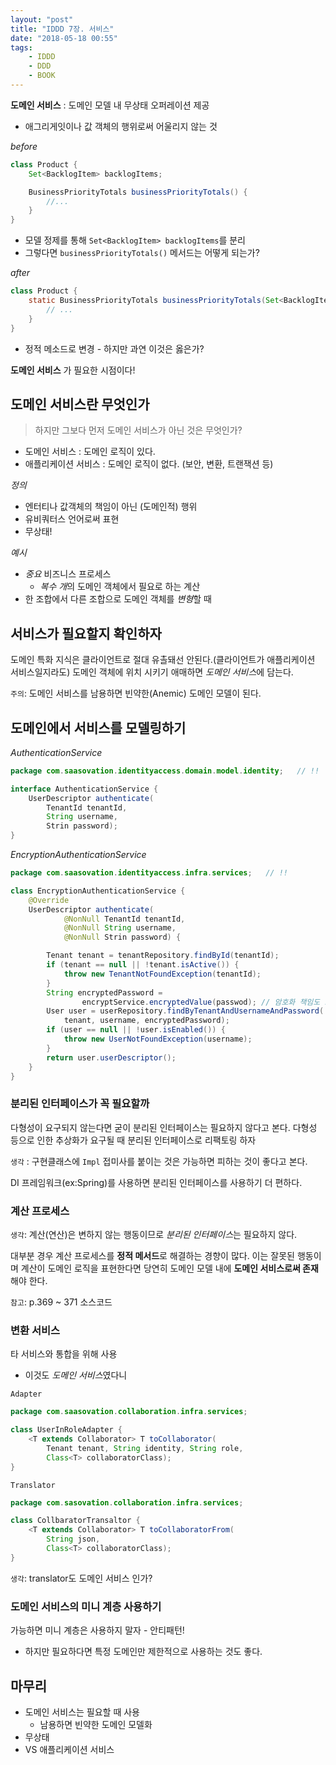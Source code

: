 ```yaml
---
layout: "post"
title: "IDDD 7장. 서비스"
date: "2018-05-18 00:55"
tags:
    - IDDD
    - DDD
    - BOOK
---
```


**도메인 서비스** : 도메인 모델 내 무상태 오퍼레이션 제공

* 애그리게잇이나 값 객체의 행위로써 어울리지 않는 것

*before*
```java
class Product {
    Set<BacklogItem> backlogItems;

    BusinessPriorityTotals businessPriorityTotals() {
        //...
    }
}
```

* 모델 정제를 통해 `Set<BacklogItem> backlogItems`를 분리
* 그렇다면 `businessPriorityTotals()` 메서드는 어떻게 되는가?

*after*
```java
class Product {
    static BusinessPriorityTotals businessPriorityTotals(Set<BacklogItem> aBacklogItems) {
        // ...
    }
}
```

* 정적 메소드로 변경 - 하지만 과연 이것은 옳은가?

**도메인 서비스** 가 필요한 시점이다!

## 도메인 서비스란 무엇인가

> 하지만 그보다 먼저 도메인 서비스가 아닌 것은 무엇인가?

* 도메인 서비스 : 도메인 로직이 있다.
* 애플리케이션 서비스 : 도메인 로직이 없다. (보안, 변환, 트랜잭션 등)

*정의*

* 엔터티나 값객체의 책임이 아닌 (도메인적) 행위
* 유비쿼터스 언어로써 표현
* 무상태!

*예시*

* *중요* 비즈니스 프로세스
    * *복수 개*의 도메인 객체에서 필요로 하는 계산
* 한 조합에서 다른 조합으로 도메인 객체를 *변형*할 때

## 서비스가 필요할지 확인하자

도메인 특화 지식은 클라이언트로 절대 유촐돼선 안된다.(클라이언트가 애플리케이션 서비스일지라도)
도메인 객체에 위치 시키기 애매하면 *도메인 서비스*에 담는다.

`주의`: 도메인 서비스를 남용하면 빈약한(Anemic) 도메인 모델이 된다.

## 도메인에서 서비스를 모델링하기

*AuthenticationService*
```java
package com.saasovation.identityaccess.domain.model.identity;   // !!

interface AuthenticationService {
    UserDescriptor authenticate(
        TenantId tenantId,
        String username,
        Strin password);
}
```

*EncryptionAuthenticationService*
```java
package com.saasovation.identityaccess.infra.services;   // !!

class EncryptionAuthenticationService {
    @Override
    UserDescriptor authenticate(
            @NonNull TenantId tenantId,
            @NonNull String username,
            @NonNull Strin password) {

        Tenant tenant = tenantRepository.findById(tenantId);
        if (tenant == null || !tenant.isActive()) {
            throw new TenantNotFoundException(tenantId);
        }
        String encryptedPassword = 
                encryptService.encryptedValue(passwod); // 암호화 책임도 도메인 서비스?
        User user = userRepository.findByTenantAndUsernameAndPassword(
            tenant, username, encryptedPassword);
        if (user == null || !user.isEnabled()) {
            throw new UserNotFoundException(username);
        }
        return user.userDescriptor();
    }
}
```

### 분리된 인터페이스가 꼭 필요할까

다형성이 요구되지 않는다면 굳이 분리된 인터페이스는 필요하지 않다고 본다.
다형성 등으로 인한 추상화가 요구될 때 분리된 인터페이스로 리팩토링 하자

`생각` : 구현클래스에 `Impl` 접미사를 붙이는 것은 가능하면 피하는 것이 좋다고 본다.

DI 프레임워크(ex:Spring)를 사용하면 분리된 인터페이스를 사용하기 더 편하다.

### 계산 프로세스

`생각`: 계산(연산)은 변하지 않는 행동이므로 *분리된 인터페이스*는 필요하지 않다.

대부분 경우 계산 프로세스를 **정적 메서드**로 해결하는 경향이 많다.
이는 잘못된 행동이며 계산이 도메인 로직을 표현한다면 당연히 도메인 모델 내에 **도메인 서비스로써 존재**해야 한다.

`참고`: p.369 ~ 371 소스코드

### 변환 서비스

타 서비스와 통합을 위해 사용 
* 이것도 *도메인 서비스*였다니

`Adapter`

```java
package com.saasovation.collaboration.infra.services;

class UserInRoleAdapter {
    <T extends Collaborator> T toCollaborator(
        Tenant tenant, String identity, String role, 
        Class<T> collaboratorClass);
}
```

`Translator`

```java
package com.sasovation.collaboration.infra.services;

class CollbaratorTransaltor {
    <T extends Collaborator> T toCollaboratorFrom(
        String json,
        Class<T> collaboratorClass);
}
```

`생각`: translator도 도메인 서비스 인가?

### 도메인 서비스의 미니 계층 사용하기

가능하면 미니 계층은 사용하지 말자 - 안티패턴!

* 하지만 필요하다면 특정 도메인만 제한적으로 사용하는 것도 좋다.

## 마무리

* 도메인 서비스는 필요할 때 사용
    * 남용하면 빈약한 도메인 모델화
* 무상태
* VS 애플리케이션 서비스